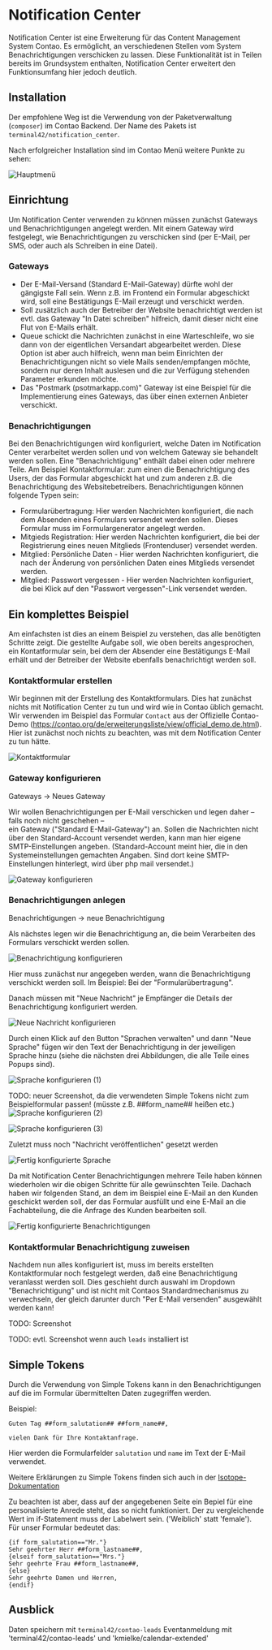 # Notification Center

Notification Center ist eine Erweiterung für das Content Management System Contao. Es ermöglicht, an verschiedenen
Stellen vom System Benachrichtigungen verschicken zu lassen. Diese Funktionalität ist in Teilen bereits im Grundsystem
enthalten, Notification Center erweitert den Funktionsumfang hier jedoch deutlich.


## Installation

Der empfohlene Weg ist die Verwendung von der Paketverwaltung (`composer`) im Contao Backend. Der Name des Pakets
ist `terminal42/notification_center`.

Nach erfolgreicher Installation sind im Contao Menü weitere Punkte zu sehen:

![Hauptmenü](img/main_menu.png)


## Einrichtung

Um Notification Center verwenden zu können müssen zunächst Gateways und Benachrichtigungen angelegt werden. Mit einem
Gateway wird festgelegt, wie Benachrichtigungen zu verschicken sind (per E-Mail, per SMS, oder auch als Schreiben in
eine Datei).


### Gateways

* Der E-Mail-Versand (Standard E-Mail-Gateway) dürfte wohl der gängigste Fall sein. Wenn z.B. im Frontend ein Formular
abgeschickt wird, soll eine Bestätigungs E-Mail erzeugt und verschickt werden.
* Soll zusätzlich auch der Betreiber der Website benachrichtigt werden ist evtl. das Gateway "In Datei schreiben"
hilfreich, damit dieser nicht eine Flut von E-Mails erhält.
* Queue schickt die Nachrichten zunächst in eine Warteschleife, wo sie dann von der eigentlichen Versandart abgearbeitet werden. Diese Option ist aber auch hilfreich, wenn man beim Einrichten der Benachrichtigungen nicht so viele Mails senden/empfangen möchte, sondern nur deren Inhalt auslesen und die zur Verfügung stehenden Parameter erkunden möchte.
* Das "Postmark (psotmarkapp.com)" Gateway ist eine Beispiel für die Implementierung eines Gateways, das über einen
externen Anbieter verschickt.


### Benachrichtigungen

Bei den Benachrichtigungen wird konfiguriert, welche Daten im Notification Center verarbeitet werden sollen und von
welchem Gateway sie behandelt werden sollen. Eine "Benachrichtigung" enthält dabei einen oder mehrere Teile. Am
Beispiel Kontaktformular: zum einen die Benachrichtigung des Users, der das Formular abgeschickt hat und zum anderen
z.B. die Benachrichtigung des Websitebetreibers.
Benachrichtigungen können folgende Typen sein:
* Formularübertragung: Hier werden Nachrichten konfiguriert, die nach dem Absenden eines Formulars versendet werden sollen. Dieses Formular muss im Formulargenerator angelegt werden.
* Mitgieds Registration: Hier werden Nachrichten konfiguriert, die bei der Registrierung eines neuen Mitglieds (Frontenduser) versendet werden.
* Mitglied: Persönliche Daten - Hier werden Nachrichten konfiguriert, die nach der Änderung von persönlichen Daten eines Mitglieds versendet werden.
* Mitglied: Passwort vergessen - Hier werden Nachrichten konfiguriert, die bei Klick auf den "Passwort vergessen"-Link versendet werden.


## Ein komplettes Beispiel

Am einfachsten ist dies an einem Beispiel zu verstehen, das alle benötigten Schritte zeigt. Die gestellte Aufgabe soll,
wie oben bereits angesprochen, ein Kontatformular sein, bei dem der Absender eine Bestätigungs E-Mail erhält und der
Betreiber der Website ebenfalls benachrichtigt werden soll.


### Kontaktformular erstellen

Wir beginnen mit der Erstellung des Kontaktformulars. Dies hat zunächst nichts mit Notification Center zu tun und
wird wie in Contao üblich gemacht. Wir verwenden im Beispiel das Formular `Contact` aus der Offizielle Contao-Demo
(https://contao.org/de/erweiterungsliste/view/official_demo.de.html). Hier ist zunächst noch nichts zu beachten, was
mit dem Notification Center zu tun hätte.

![Kontaktformular](img/contact_form.png)


### Gateway konfigurieren

Gateways → Neues Gateway

Wir wollen Benachrichtigungen per E-Mail verschicken und legen daher – falls noch nicht geschehen –   
ein Gateway ("Standard E-Mail-Gateway") an.
Sollen die Nachrichten nicht über den Standard-Account versendet werden, kann man hier eigene SMTP-Einstellungen angeben. (Standard-Account meint hier, die in den Systemeinstellungen gemachten Angaben. Sind dort keine SMTP-Einstellungen hinterlegt, wird über php mail versendet.)

![Gateway konfigurieren](img/configure_gateway.png)


### Benachrichtigungen anlegen

Benachrichtigungen → neue Benachrichtigung

Als nächstes legen wir die Benachrichtigung an, die beim Verarbeiten des Formulars verschickt werden sollen.

![Benachrichtigung konfigurieren](img/configure_notification.png)

Hier muss zunächst nur angegeben werden, wann die Benachrichtigung verschickt werden soll. Im Beispiel:
Bei der "Formularübertragung".

Danach müssen mit "Neue Nachricht" je Empfänger die Details der Benachrichtigung konfiguriert werden.

![Neue Nachricht konfigurieren](img/configure_new_notification.png)

Durch einen Klick auf den Button "Sprachen verwalten" und dann "Neue Sprache" fügen wir den Text der Benachrichtigung
in der jeweiligen Sprache hinzu (siehe die nächsten drei Abbildungen, die alle Teile eines Popups sind).

![Sprache konfigurieren (1)](img/configure_language_1.png)

TODO: neuer Screenshot, da die verwendeten Simple Tokens nicht zum Beispielformular passen! (müsste z.B. ##form_name## heißen etc.)
![Sprache konfigurieren (2)](img/configure_language_2.png)

![Sprache konfigurieren (3)](img/configure_language_3.png)

Zuletzt muss noch "Nachricht veröffentlichen" gesetzt werden

![Fertig konfigurierte Sprache](img/configured_language.png)

Da mit Notification Center Benachrichtigungen mehrere Teile haben können wiederholen wir die obigen Schritte für alle
gewünschten Teile. Dachach haben wir folgenden Stand, an dem im Beispiel eine E-Mail an den Kunden geschickt werden
soll, der das Formular ausfüllt und eine E-Mail an die Fachabteilung, die die Anfrage des Kunden bearbeiten soll.

![Fertig konfigurierte Benachrichtigungen](img/configured_notifications.png)


### Kontaktformular Benachrichtigung zuweisen

Nachdem nun alles konfiguriert ist, muss im bereits erstellten Kontaktformular noch festgelegt werden, daß eine
Benachrichtigung veranlasst werden soll. Dies geschieht durch auswahl im Dropdown "Benachrichtigung" und ist
nicht mit Contaos Standardmechanismus zu verwechseln, der gleich darunter durch "Per E-Mail versenden" ausgewählt
werden kann!


TODO: Screenshot

TODO: evtl. Screenshot wenn auch `leads` installiert ist

## Simple Tokens

Durch die Verwendung von Simple Tokens kann in den Benachrichtigungen auf die im Formular
übermittelten Daten zugegriffen werden.

Beispiel:
```
Guten Tag ##form_salutation## ##form_name##,

vielen Dank für Ihre Kontaktanfrage.
```

Hier werden die Formularfelder `salutation` und `name` im Text der E-Mail verwendet.

Weitere Erklärungen zu Simple Tokens finden sich auch in der [Isotope-Dokumentation](https://isotopeecommerce.org/de/handbuch/v/2.3/r/simple-tokens.html "zur Isotope-Dokumentation")

Zu beachten ist aber, dass auf der angegebenen Seite ein Bepiel für eine personalisierte Anrede steht, das so nicht funktioniert. Der zu vergleichende Wert im if-Statement muss der Labelwert sein. ('Weiblich' statt 'female'). Für unser Formular bedeutet das:
```
{if form_salutation=="Mr."}
Sehr geehrter Herr ##form_lastname##,
{elseif form_salutation=="Mrs."}
Sehr geehrte Frau ##form_lastname##,
{else}
Sehr geehrte Damen und Herren,
{endif}

```


## Ausblick

Daten speichern mit `terminal42/contao-leads`
Eventanmeldung mit 'terminal42/contao-leads' und 'kmielke/calendar-extended'
